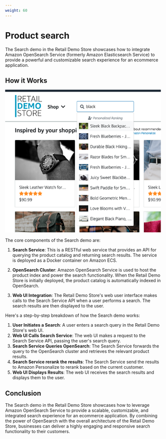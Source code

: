 ```yaml
---
weight: 60
---
```

# Product search

The Search demo in the Retail Demo Store showcases how to integrate Amazon OpenSearch Service (formerly Amazon Elasticsearch Service) to provide a powerful and customizable search experience for an ecommerce application.

## How it Works

![search](../assets/search.png)

The core components of the Search demo are:

1. **Search Service**: This is a RESTful web service that provides an API for querying the product catalog and returning search results. The service is deployed as a Docker container on Amazon ECS.

2. **OpenSearch Cluster**: Amazon OpenSearch Service is used to host the product index and power the search functionality. When the Retail Demo Store is initially deployed, the product catalog is automatically indexed in OpenSearch.

3. **Web UI Integration**: The Retail Demo Store's web user interface makes calls to the Search Service API when a user performs a search. The search results are then displayed to the user.

Here's a step-by-step breakdown of how the Search demo works:

1. **User Initiates a Search**: A user enters a search query in the Retail Demo Store's web UI.
2. **Web UI Calls Search Service**: The web UI makes a request to the Search Service API, passing the user's search query.
3. **Search Service Queries OpenSearch**: The Search Service forwards the query to the OpenSearch cluster and retrieves the relevant product results.
4. **Search Service rerank the results**: The Search Service send the results to Amazon Personalize to rerank based on the current customer.
5. **Web UI Displays Results**: The web UI receives the search results and displays them to the user.



## Conclusion

The Search demo in the Retail Demo Store showcases how to leverage Amazon OpenSearch Service to provide a scalable, customizable, and integrated search experience for an ecommerce application. By combining the power of OpenSearch with the overall architecture of the Retail Demo Store, businesses can deliver a highly engaging and responsive search functionality to their customers.